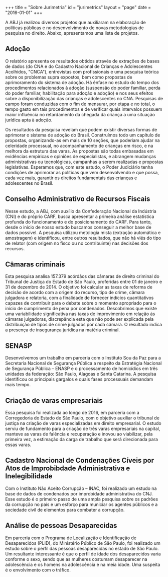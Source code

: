 +++
title = "Sobre Jurimetria"
id = "jurimetrics"
layout = "page" 
date = "2016-01-01"
+++

A ABJ já realizou diversos projetos que auxiliaram na elaboração de políticas públicas e no desenvolvimento de novas metodologias de pesquisa no direito. Abaixo, apresentamos uma lista de projetos.

## Adoção 

O relatório apresenta os resultados obtidos através de extrações de bases de dados (do CNA e do Cadastro Nacional de Crianças e Adolescentes Acolhidos, "CNCA"), entrevistas com profissionais e uma pesquisa teórica sobre os problemas supra expostos, bem como propostas de aprimoramento do sistema de adoção. Há ênfase no estudo do tempo dos procedimentos relacionados à adoção (suspensão do poder familiar, perda do poder familiar, habilitação para adoção e adoção) e nos seus efeitos sobre a disponibilização das crianças e adolescentes no CNA. Pesquisas de campo foram conduzidas com o fim de mensurar, por etapa e no total, o tempo gasto em tais procedimentos e de verificar quais intervalos possuem maior influência no retardamento da chegada da criança a uma situação jurídica apta à adoção.

Os resultados da pesquisa revelam que podem existir diversas formas de aprimorar o sistema de adoção do Brasil. Construímos todo um capítulo de propostas, organizando-as em mais de 10 seções, que poderiam ajudar na celeridade processual, no acompanhamento de crianças em risco, e na melhora da estrutura das varas. As propostas são todas embasadas em evidências empíricas e opiniões de especialistas, e abrangem mudanças administrativas ou tecnológicas, campanhas a serem realizadas e propostas legislativas. Esperamos que, com este estudo, o Poder Judiciário tenha condições de aprimorar as políticas que vem desenvolvendo e que possa, cada vez mais, garantir os direitos fundamentais das crianças e adolescentes no Brasil.

## Conselho Administrativo de Recursos Fiscais

Nesse estudo, a ABJ, com auxílio da Confederação Nacional da Indústria (CNI) e do próprio CARF, busca apresentar a primeira análise estatística profunda do funcionamento e do posicionamento do CARF. Para tanto, desde o início de nosso estudo buscamos conseguir a melhor base de dados possível. A pesquisa utilizou metologia mista (extração automática e amostragem) e identificou, entre outros resultados, que não há viés do tipo de relator (com origem no fisco ou no contribuinte) nas decisões dos recursos.

## Câmaras criminais

Esta pesquisa analisa 157.379 acórdãos das câmaras de direito criminal do Tribunal de Justiça do Estado de São Paulo, proferidas entre 01 de janeiro e 31 de dezembro de 2014. O objetivo foi calcular as taxas de reforma de decisão de acordo com a origem do recurso, tipo de crime, câmara julgadora e relatoria, com a finalidade de fornecer indícios quantitativos capazes de contribuir para o debate sobre o momento apropriado para o início de cumprimento de pena por condenados. Descobrimos que existe uma variabilidade significativa nas taxas de improvimento em relação às câmaras julgadoras, discrepância esta que não pode ser explicada pela distribuição de tipos de crime julgados por cada câmara. O resultado indica a presença de insegurança jurídica na matéria criminal.

## SENASP

Desenvolvemos um trabalho em parceria com o Instituto Sou da Paz para a Secretaria Nacional de Segurança Pública a respeito da Estratégia Nacional de Segurança Pública – ENASP e o processamento de homicídios em três unidades da federação: São Paulo, Alagoas e Santa Catarina. A pesquisa identificou os principais gargalos e quais fases processuais demandam mais tempo.

## Criação de varas empresariais

Essa pesquisa foi realizada ao longo de 2016, em parceria com a Corregedoria do Estado de São Paulo, com o objetivo auxiliar o tribunal de justiça na criação de varas especializadas em direito empresarial. O estudo serviu de fundamento para a criação de três varas empresariais na capital, manteve as varas de falência e recuperação e inovou ao viabilizar, pela primeira vez, a estimação da carga de trabalho que será direcionada para essas varas.

## Cadastro Nacional de Condenações Cíveis por Atos de Improbibdade Administrativa e Inelegibilidade

Com o Instituto Não Aceito Corrupção – INAC, foi realizado um estudo na base de dados de condenados por improbidade administrativa do CNJ. Esse estudo é o primeiro passo de uma ampla pesquisa sobre os padrões da corrupção no país e um esforço para municiar os agentes públicos e a sociedade civil de elementos para combater a corrupção.

## Análise de pessoas Desaparecidas

Em parceria com o Programa de Localização e Identificação de Desaparecidos (PLID), do Ministério Público de São Paulo, foi realizado um estudo sobre o perfil das pessoas desaparecidas no estado de São Paulo. Um resultante interessante é que o perfil de idade dos desaparecidos varia conforme o sexo, sendo que as mulheres costumam desaparecer na adolescência e os homens na adolescência e na meia idade. Uma suspeita é o envolvimento com o tráfico.

